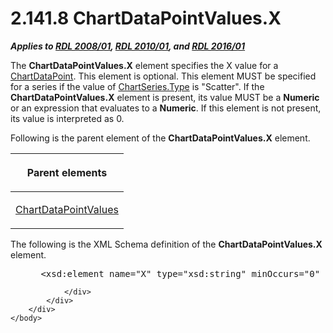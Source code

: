 <html dir="LTR" xmlns:mshelp="http://msdn.microsoft.com/mshelp" xmlns:ddue="http://ddue.schemas.microsoft.com/authoring/2003/5" xmlns:xlink="http://www.w3.org/1999/xlink" xmlns:tool="http://www.microsoft.com/tooltip">
    <head>
        <meta http-equiv="Content-Type" content="text/html; CHARSET=utf-8"></meta>
        <meta name="save" content="history"></meta>
        <title>2.141.8 ChartDataPointValues.X</title>
        <xml>
            <mshelp:toctitle title="2.141.8 ChartDataPointValues.X"></mshelp:toctitle>
            <mshelp:rltitle title="[MS-RDL]: ChartDataPointValues.X"></mshelp:rltitle>
            <mshelp:keyword index="A" term="13c7a96c-da23-4698-ba3f-181da25c5ae5"></mshelp:keyword>
            <mshelp:attr name="DCSext.ContentType" value="open specification"></mshelp:attr>
            <mshelp:attr name="AssetID" value="13c7a96c-da23-4698-ba3f-181da25c5ae5"></mshelp:attr>
            <mshelp:attr name="TopicType" value="kbRef"></mshelp:attr>
            <mshelp:attr name="DCSext.Title" value="[MS-RDL]: ChartDataPointValues.X" />
        </xml>
    </head>
    <body>
        <div id="header">
            <h1 class="heading">2.141.8 ChartDataPointValues.X</h1>
        </div>
        <div id="mainSection">
            <div id="mainBody">
                <div id="allHistory" class="saveHistory"></div>
                <div id="sectionSection0" class="section" name="collapseableSection">
                    

<p><b><i>Applies to </i></b><a href="1e855f94-4617-47e4-b89e-0856c6cb420f.md"><b><i>RDL 2008/01</i></b></a><b><i>,
</i></b><a href="3428e690-a348-4ec7-8a6a-8efb42d2cdee.md"><b><i>RDL 2010/01</i></b></a><b><i>,
and </i></b><a href="52ce3983-2bfc-4e72-9359-42aaf5fe4509.md"><b><i>RDL 2016/01</i></b></a></p>

<p>The <b>ChartDataPointValues.X</b> element specifies the X
value for a <a href="86cf2a9b-4610-4ffe-8fff-16480a7bf6a4.md">ChartDataPoint</a>.
This element is optional. This element MUST be specified for a series if the
value of <a href="d4c74852-ecd9-4eb7-90ae-705a369963fe.md">ChartSeries.Type</a>
is &quot;Scatter&quot;. If the <b>ChartDataPointValues.X</b> element is
present, its value MUST be a <b>Numeric</b> or an expression that evaluates to
a <b>Numeric</b>. If this element is not present, its value is interpreted as
0.</p>

<p>Following is the parent element of the <b>ChartDataPointValues.X</b>
element.</p>

<table>
 <thead>
  <tr>
   <th>
   <p>Parent elements</p>
   </th>
  </tr>
 </thead>
 <tr>
  <td>
  <p><a href="363590aa-46c3-499a-927f-a6495a0b1ab6.md">ChartDataPointValues</a></p>
  </td>
 </tr>
</table>

<p>The following is the XML Schema definition of the <b>ChartDataPointValues.X</b>
element.           </p>

<dl>
<dd>
<div><pre> &lt;xsd:element name=&quot;X&quot; type=&quot;xsd:string&quot; minOccurs=&quot;0&quot; /&gt;
</pre></div>
</dd></dl>


                </div>
            </div>
        </div>
    </body>
</html>
